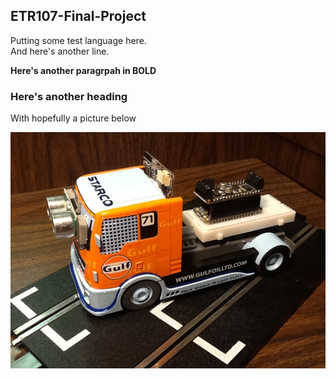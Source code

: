 ## ETR107-Final-Project

Putting some test language here.  
And here's another line.

**Here's another paragrpah in BOLD**

### Here's another heading
With hopefully a picture below

![A mockup of the project truck!](https://github.com/dougbrown1048/ETR107-Final-Project/blob/main/Pictures/Truck%2002.JPG "Where does this appeat?")

